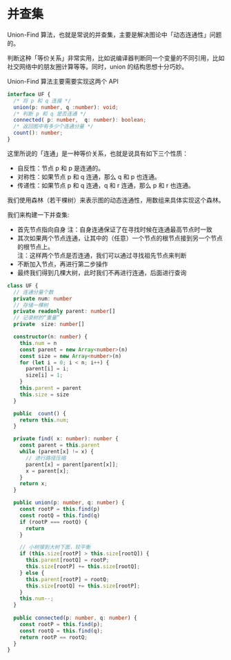 # 并查集

Union-Find 算法，也就是常说的并查集，主要是解决图论中「动态连通性」问题的。

判断这种「等价关系」非常实用，比如说编译器判断同一个变量的不同引用，比如社交网络中的朋友圈计算等等。同时，union 的结构思想十分巧妙。


Union-Find 算法主要需要实现这两个 API
```ts
interface UF {
  /* 将 p 和 q 连接 */
  union(p: number, q :number): void;
  /* 判断 p 和 q 是否连通 */
  connected( p: number,  q: number): boolean;
  /* 返回图中有多少个连通分量 */
  count(): number;
}
```

这里所说的「连通」是一种等价关系，也就是说具有如下三个性质：
- 自反性：节点 p 和 p 是连通的。
- 对称性：如果节点 p 和 q 连通，那么 q 和 p 也连通。
- 传递性：如果节点 p 和 q 连通，q 和 r 连通，那么 p 和 r 也连通。

我们使用森林（若干棵树）来表示图的动态连通性，用数组来具体实现这个森林。

我们来构建一下并查集:
 - 首先节点指向自身
   注：自身连通保证了在寻找时候在连通最高节点时一致
 - 其次如果两个节点连通，让其中的（任意）一个节点的根节点接到另一个节点的根节点上。   
   注：这样两个节点是否连通，我们可以通过寻找祖先节点来判断
 - 不断加入节点，再进行第二步操作
 - 最终我们得到几棵大树，此时我们不再进行连通，后面进行查询
   

```ts
class UF {
  // 连通分量个数
  private num: number
  // 存储一棵树
  private readonly parent: number[]
  // 记录树的“重量”
  private  size: number[]

  constructor(n: number) {
    this.num = n
    const parent = new Array<number>(n)
    const size = new Array<number>(n)
    for (let i = 0; i < n; i++) {
      parent[i] = i;
      size[i] = 1;
    }
    this.parent = parent
    this.size = size
  }

  public  count() {
    return this.num;
  }

  private find( x: number): number {
    const parent = this.parent
    while (parent[x] != x) {
      // 进行路径压缩
      parent[x] = parent[parent[x]];
      x = parent[x];
    }
    return x;
  }

  public union(p: number, q: number) {
    const rootP = this.find(p)
    const rootQ = this.find(q)
    if (rootP === rootQ) {
      return
    }

    // 小树接到大树下面，较平衡
    if (this.size[rootP] > this.size[rootQ]) {
      this.parent[rootQ] = rootP;
      this.size[rootP] += this.size[rootQ];
    } else {
      this.parent[rootP] = rootQ;
      this.size[rootQ] += this.size[rootP];
    }
    this.num--;
  }
  
  public connected(p: number, q: number) {
    const rootP = this.find(p);
    const rootQ = this.find(q);
    return rootP == rootQ;
  }
}
```